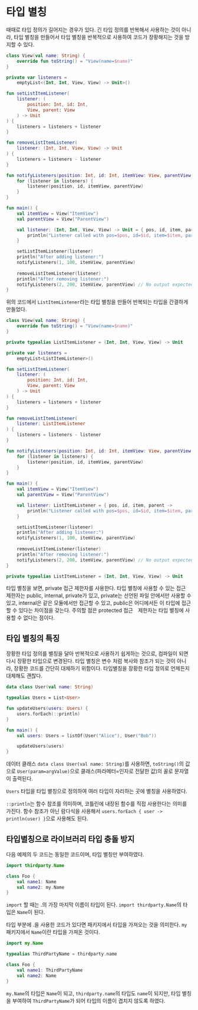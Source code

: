 # 타입 별칭

때때로 타입 정의가 길어지는 경우가 있다. 긴 타입 정의를 반복해서 사용하는 것이 아니라, 타입 별칭을 만들어서 타입 별칭을 반복적으로 사용하여 코드가 장황해지는 것을 방지할 수 있다.

```kotlin
class View(val name: String) {
    override fun toString() = "View(name=$name)"
}

private var listeners =
    emptyList<(Int, Int, View, View) -> Unit>()

fun setListItemListener(
    listener: (
        position: Int, id: Int,
        View, parent: View
    ) -> Unit
) {
    listeners = listeners + listener
}

fun removeListItemListener(
    listener: (Int, Int, View, View) -> Unit
) {
    listeners = listeners - listener
}

fun notifyListeners(position: Int, id: Int, itemView: View, parentView: View) {
    for (listener in listeners) {
        listener(position, id, itemView, parentView)
    }
}

fun main() {
    val itemView = View("ItemView")
    val parentView = View("ParentView")

    val listener: (Int, Int, View, View) -> Unit = { pos, id, item, parent ->
        println("Listener called with pos=$pos, id=$id, item=$item, parent=$parent")
    }

    setListItemListener(listener)
    println("After adding listener:")
    notifyListeners(1, 100, itemView, parentView)
    
    removeListItemListener(listener)
    println("After removing listener:")
    notifyListeners(2, 200, itemView, parentView) // No output expected
}
```

위의 코드에서 `ListItemListener`라는 타입 별칭을 만들어 반복되는 타입을 간결하게 만들었다.

```kotlin
class View(val name: String) {
    override fun toString() = "View(name=$name)"
}

private typealias ListItemListener = (Int, Int, View, View) -> Unit

private var listeners =
    emptyList<ListItemListener>()

fun setListItemListener(
    listener: (
        position: Int, id: Int,
        View, parent: View
    ) -> Unit
) {
    listeners = listeners + listener
}

fun removeListItemListener(
    listener: ListItemListener
) {
    listeners = listeners - listener    
}

fun notifyListeners(position: Int, id: Int, itemView: View, parentView: View) {
    for (listener in listeners) {
        listener(position, id, itemView, parentView)
    }
}

fun main() {
    val itemView = View("ItemView")
    val parentView = View("ParentView")

    val listener: ListItemListener = { pos, id, item, parent ->
        println("Listener called with pos=$pos, id=$id, item=$item, parent=$parent")
    }

    setListItemListener(listener)
    println("After adding listener:")
    notifyListeners(1, 100, itemView, parentView)
    
    removeListItemListener(listener)
    println("After removing listener:")
    notifyListeners(2, 200, itemView, parentView) // No output expected
}
```

```kotlin
private typealias ListItemListener = (Int, Int, View, View) -> Unit
```

타입 별칭을 보면, private 접근 제한자를 사용한다. 타입 별칭에 사용할 수 있는 접근 제한자는 public, internal, private가 있고, private는 선언된 파일 안에서만 사용할 수 있고, internal은 같은 모듈에서만 접근할 수 있고, public은 어디에서든 이 타입에 접근할 수 있다는 차이점을 갖는다. 주의할 점은 protected 접근　제한자는 타입 별칭에 사용할 수 없다는 점이다.

## 타입 별칭의 특징

장황한 타입 정의를 별칭을 달아 반복적으로 사용하기 쉽게하는 것으로, 컴파일이 되면 다시 장황한 타입으로 변경된다. 타입 별칭은 변수 처럼 복사와 참조가 되는 것이 아니라, 장황한 코드를 간단히 대체하기 위함이다. 타입별칭을 장황한 타입 정의로 언제든지 대체해도 괜찮다.

```kotlin
data class User(val name: String)

typealias Users = List<User>

fun updateUsers(users: Users) {
    users.forEach(::println)
}

fun main() {
    val users: Users = listOf(User("Alice"), User("Bob"))

    updateUsers(users)
}
```

데이터 클래스 `data class User(val name: String)`를 사용하면, `toString()`의 값으로 `User(param=argValue)`으로 클래스(파라메터=인자로 전달한 값)의 꼴로 문자열이 출력된다.

`Users` 타입을 타입 별칭으로 정의하여 여러 타입이 자리하는 곳에 별칭을 사용하였다.

`::println`는 함수 참조를 의미하며, 코틀린에 내장된 함수를 직접 사용한다는 의미를 가진다. 함수 참조가 아닌 람다식을 사용해서 `users.forEach { user -> println(user) }`으로 사용해도 된다.

## 타입별칭으로 라이브러리 타입 충돌 방지

다음 예제의 두 코드는 동일한 코드이며, 타입 별칭만 부여하였다.

```kotlin
import thirdparty.Name

class Foo {
    val name1: Name
    val name2: my.Name
}
```

`import` 할 때는 .의 가장 마지막 이름이 타입이 된다. `import thirdparty.Name`의 타입은 `Name`이 된다.

타입 부분에 .을 사용한 코드가 있다면 패키지에서 타입을 가져오는 것을 의미한다. `my` 패키지에서 `Name`이란 타입을 가져온 것이다.

```kotlin
import my.Name

typealias ThirdPartyName = thirdparty.name

class Foo {
    val name1: ThirdPartyName
    val name2: Name
}
```

`my.Name`의 타입은 `Name`이 되고, `thirdparty.name`의 타입도 `name`이 되지만, 타입 별칭을 부여하여 `ThirdPartyName`가 되어 타입의 이름이 겹치지 않도록 하였다.
